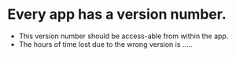 # Every app has a version number. 
* This version number should be access-able from within the app.
* The hours of time lost due to the wrong version is .....
